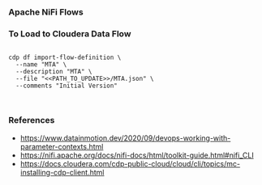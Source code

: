### Apache NiFi Flows


### To Load to Cloudera Data Flow

````

cdp df import-flow-definition \
  --name "MTA" \
  --description "MTA" \
  --file "<<PATH_TO_UPDATE>>/MTA.json" \
  --comments "Initial Version"
  
  
  ````
  
### References

* https://www.datainmotion.dev/2020/09/devops-working-with-parameter-contexts.html
* https://nifi.apache.org/docs/nifi-docs/html/toolkit-guide.html#nifi_CLI
* https://docs.cloudera.com/cdp-public-cloud/cloud/cli/topics/mc-installing-cdp-client.html
